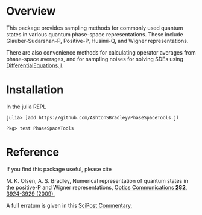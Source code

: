 # Overview
This package provides sampling methods for commonly used quantum states in various quantum phase-space representations. These include Glauber-Sudarshan-P, Positive-P, Husimi-Q, and Wigner representations.

There are also convenience methods for calculating operator averages from phase-space averages, and for sampling noises for solving SDEs using [DifferentialEquations.jl](https://github.com/JuliaDiffEq/DifferentialEquations.jl).

# Installation
In the julia REPL

```
julia> ]add https://github.com/AshtonSBradley/PhaseSpaceTools.jl

Pkg> test PhaseSpaceTools
```
# Reference
If you find this package useful, please cite

M. K. Olsen, A. S. Bradley, Numerical representation of quantum states in the positive-P and Wigner representations, [Optics Communications __282__, 3924-3929 (2009).](https://dx.doi.org/10.1016/j.optcom.2009.06.033)

A full erratum is given in this [SciPost Commentary.](https://scipost.org/commentaries/10.1016/j.optcom.2009.06.033/)

